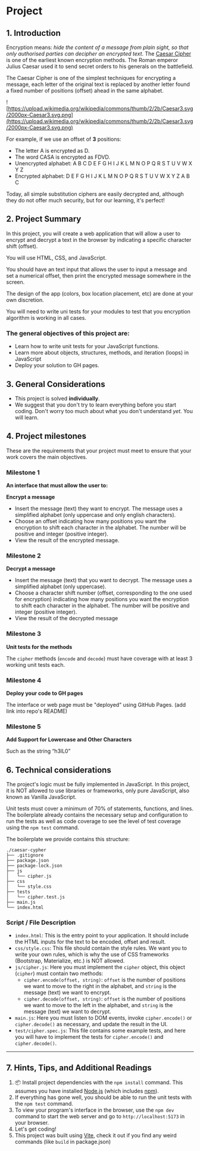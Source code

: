 # Project

## 1. Introduction

Encryption means: *hide the content of a message from plain sight, so that only authorised parties can decipher an encrypted text*. The [Caesar Cipher](https://en.wikipedia.org/wiki/Caesar_cipher) is one of the earliest known encryption methods. The Roman emperor Julius Caesar used it to send secret orders to his generals on the battlefield.

The Caesar Cipher is one of the simplest techniques for encrypting a message, each letter of the original text is replaced by another letter found a fixed number of positions (offset) ahead in the same alphabet.

![https://upload.wikimedia.org/wikipedia/commons/thumb/2/2b/Caesar3.svg/2000px-Caesar3.svg.png](https://upload.wikimedia.org/wikipedia/commons/thumb/2/2b/Caesar3.svg/2000px-Caesar3.svg.png)

For example, if we use an offset of **3** positions:

- The letter A is encrypted as D.
- The word CASA is encrypted as FDVD.
- Unencrypted alphabet: A B C D E F G H I J K L M N O P Q R S T U V W X Y Z
- Encrypted alphabet: D E F G H I J K L M N O P Q R S T U V W X Y Z A B C

Today, all simple substitution ciphers are easily decrypted and, although they do not offer much security, but for our learning, it's perfect!

## 2. Project Summary

In this project, you will create a web application that will allow a user to encrypt and decrypt a text in the browser by indicating a specific character shift (offset). 

You will use HTML, CSS, and JavaScript.

You should have an text input that allows the user to input a message and set a numerical offset, then print the encrypted message somewhere in the screen.

The design of the app (colors, box location placement, etc) are done at your own discretion.

You will need to write uni tests for your modules to test that you encryption algorithm is working in all cases.

### The general objectives of this project are:

- Learn how to write unit tests for your JavaScript functions.
- Learn more about objects, structures, methods, and iteration (loops) in JavaScript
- Deploy your solution to GH pages.

## 3. General Considerations

- This project is solved **individually**.
- We suggest that you don't try to learn everything before you start coding. Don't worry too much about what you don't understand *yet.* You will learn.

## 4. Project milestones

These are the requirements that your project must meet to ensure that your work covers the main objectives.

### Milestone 1

**An interface that must allow the user to:**

**Encrypt a message**

- Insert the message (text) they want to encrypt. The message uses a simplified alphabet (only uppercase and only english characters).
- Choose an offset indicating how many positions you want the encryption to shift each character in the alphabet. The number will be positive and integer (positive integer).
- View the result of the encrypted message.

### Milestone 2

**Decrypt a message**

- Insert the message (text) that you want to decrypt. The message uses a simplified alphabet (only uppercase).
- Choose a character shift number (offset, corresponding to the one used for encryption) indicating how many positions you want the encryption to shift each character in the alphabet. The number will be positive and integer (positive integer).
- View the result of the decrypted message

### Milestone 3

**Unit tests for the methods**

The `cipher` methods (`encode` and `decode`) must have coverage with at least 3 working unit tests each.

### Milestone 4

**Deploy your code to GH pages**

The interface or web page must be "deployed" using GitHub Pages. (add link into repo's README)

### Milestone 5

**Add Support for Lowercase and Other Characters**

Such as the string “h3lL0”

## 6. Technical considerations

The project's logic must be fully implemented in JavaScript. In this project, it is NOT allowed to use libraries or frameworks, only pure JavaScript, also known as Vanilla JavaScript.

Unit tests must cover a minimum of 70% of statements, functions, and lines. The boilerplate already contains the necessary setup and configuration to run the tests as well as code coverage to see the level of test coverage using the `npm test` command.

The boilerplate we provide contains this structure:

```
./caesar-cypher
├── .gitignore
├── package.json
├── package-lock.json
├── js
│   └── cipher.js
├── css
│   └── style.css
├── tests
│   └── cipher.test.js
├── main.js
└── index.html
```

### Script / File Description

- `index.html`: This is the entry point to your application. It should include the HTML inputs for the text to be encoded, offset and result.
- `css/style.css`: This file should contain the style rules. We want you to write your own rules, which is why the use of CSS frameworks (Bootstrap, Materialize, etc.) is NOT allowed.
- `js/cipher.js`: Here you must implement the `cipher` object, this object (`cipher`) must contain two methods:
    - `cipher.encode(offset, string)`: `offset` is the number of positions we want to move to the right in the alphabet, and `string` is the message (text) we want to encrypt.
    - `cipher.decode(offset, string)`: `offset` is the number of positions we want to move to the left in the alphabet, and `string` is the message (text) we want to decrypt.
- `main.js`: Here you must listen to DOM events, invoke `cipher.encode()` or `cipher.decode()` as necessary, and update the result in the UI.
- `test/cipher.spec.js`: This file contains some example tests, and here you will have to implement the tests for `cipher.encode()` and `cipher.decode()`.

---

## 7. Hints, Tips, and Additional Readings

1. 📦 Install project dependencies with the `npm install` command. This assumes you have installed [Node.js](https://nodejs.org/) (which includes [npm](https://docs.npmjs.com/)).
2. If everything has gone well, you should be able to run the unit tests with the `npm test` command.
3. To view your program's interface in the browser, use the `npm dev` command to start the web server and go to `http://localhost:5173` in your browser.
4. Let's get coding! 
5. This project was built using [Vite](https://vitejs.dev/), check it out if you find any weird commands (like `build` in package.json)